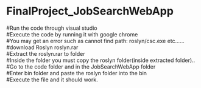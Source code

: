 # FinalProject_JobSearchWebApp


#Run the code through visual studio\
#Execute the code by running it with google chrome\
#You may get an error such as cannot find path: roslyn/csc.exe etc......\
#download Roslyn roslyn.rar\
#Extract the roslyn.rar to folder\
#Inside the folder you must copy the roslyn folder(inside extracted folder)..\
#Go to the code folder and in the JobSearchWebApp folder\
#Enter bin folder and paste the roslyn folder into the bin\
#Execute the file and it should work.
